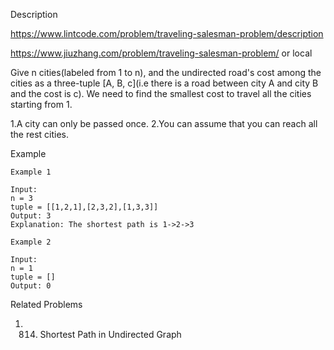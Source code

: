Description

https://www.lintcode.com/problem/traveling-salesman-problem/description

https://www.jiuzhang.com/problem/traveling-salesman-problem/ or local



Give n cities(labeled from 1 to n), and the undirected road's cost among the cities as a three-tuple [A, B, c](i.e there is a road between city A and city B and the cost is c). We need to find the smallest cost to travel all the cities starting from 1.

1.A city can only be passed once.
2.You can assume that you can reach all the rest cities.


Example
```
Example 1

Input: 
n = 3
tuple = [[1,2,1],[2,3,2],[1,3,3]]
Output: 3
Explanation: The shortest path is 1->2->3

Example 2

Input:
n = 1
tuple = []
Output: 0
```

Related Problems
1. 814. Shortest Path in Undirected Graph
